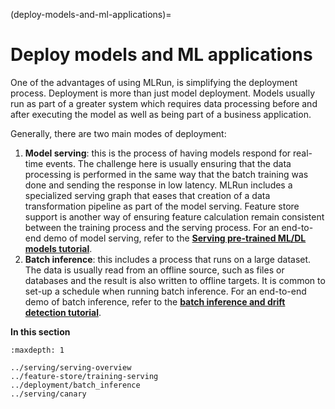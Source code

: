 (deploy-models-and-ml-applications)=

# Deploy models and ML applications

One of the advantages of using MLRun, is simplifying the deployment process. Deployment is more than just model
deployment. Models usually run as part of a greater system which requires data processing before and after
executing the model as well as being part of a business application.

Generally, there are two main modes of deployment:

1. **Model serving**: this is the process of having models respond for real-time events. The challenge here is
  usually ensuring that the data processing is performed in the same way that the batch training was done and
  sending the response in low latency. MLRun includes a specialized serving graph that eases that creation
  of a data transformation pipeline as part of the model serving. Feature store support is another way of
  ensuring feature calculation remain consistent between the training process and the serving process. For
  an end-to-end demo of model serving, refer to the
  [**Serving pre-trained ML/DL models tutorial**](../tutorial/03-model-serving.html).
2. **Batch inference**: this includes a process that runs on a large dataset. The data is usually read from
  an offline source, such as files or databases and the result is also written to offline targets. It is common
  to set-up a schedule when running batch inference. For an end-to-end demo of batch inference, refer to the
  [**batch inference and drift detection tutorial**](../tutorial/07-batch-infer.html).

**In this section**

```{toctree}
:maxdepth: 1

../serving/serving-overview
../feature-store/training-serving
../deployment/batch_inference
../serving/canary
```

